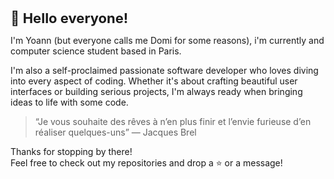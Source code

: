 <a id="hello"></a>
<span style="font-size:22px; font-weight:bold;">👻 Hello everyone!</span>

I'm Yoann (but everyone calls me Domi for some reasons), i'm currently and computer science student based in Paris.

I'm also a self-proclaimed passionate software developer who loves diving into every aspect of coding. Whether it's about crafting beautiful user interfaces or building serious projects, I'm always ready when bringing ideas to life with some code.

> “Je vous souhaite des rêves à n’en plus finir et l’envie furieuse d’en réaliser quelques-uns” — Jacques Brel

Thanks for stopping by there!  
Feel free to check out my repositories and drop a ⭐ or a message!
